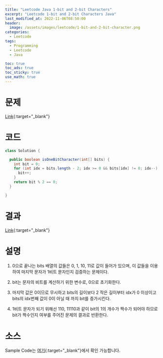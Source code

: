 ```yaml
---
title: "Leetcode Java 1-bit and 2-bit Characters"
excerpt: "Leetcode 1-bit and 2-bit Characters Java"
last_modified_at: 2022-11-06T08:50:00
header:
  image: /assets/images/leetcode/1-bit-and-2-bit-character.png
categories:
  - Leetcode
tags:
  - Programming
  - Leetcode
  - Java

toc: true
toc_ads: true
toc_sticky: true
use_math: true
---
```

# 문제
[Link](https://leetcode.com/problems/1-bit-and-2-bit-character){:target="_blank"}

# 코드
```java
class Solution {

  public boolean isOneBitCharacter(int[] bits) {
    int bit = 0;
    for (int idx = bits.length - 2; idx >= 0 && bits[idx] != 0; idx--) {
      bit++;
    }
    return bit % 2 == 0;
  }

}
```

# 결과
[Link](https://leetcode.com/submissions/detail/837664588/){:target="_blank"}

# 설명
1. 0으로 끝나는 bits 배열의 값들은 0, 1, 10, 11로 값이 들어가 있으며, 이 값들을 이용하여 마지막 문자가 1비트 문자인지 검증하는 문제이다.

2. bit는 문자의 비트를 계산하기 위한 변수로, 0으로 초기화한다.

3. 마지막 값은 0이므로 무시하고 bits의 길이보다 2 작은 길이부터 idx가 0 이상이고 bits의 idx번째 값이 0이 아닐 때 까지 bit를 증가시킨다.

4. 1비트 문자가 되기 위해선 110, 11110과 같이 bit의 1의 개수가 짝수가 되어야 하므로 bit가 짝수인지 여부를 주어진 문제의 결과로 반환한다.

# 소스
Sample Code는 [여기](https://github.com/GracefulSoul/leetcode/blob/master/src/main/java/gracefulsoul/problems/OneBitAndTwoBitCharacters.java){:target="_blank"}에서 확인 가능합니다.